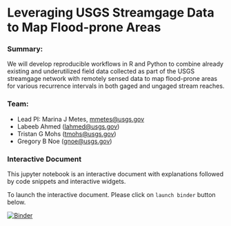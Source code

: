 # Leveraging USGS Streamgage Data to Map Flood-prone Areas

### Summary:

We will develop reproducible workflows in R and Python to combine already existing and underutilized field data collected as part of the USGS streamgage network with remotely sensed data to map flood-prone areas for various recurrence intervals in both gaged and ungaged stream reaches.

### Team:
* Lead PI: Marina J Metes, mmetes@usgs.gov
* Labeeb Ahmed (lahmed@usgs.gov)
* Tristan G Mohs (tmohs@usgs.gov)
* Gregory B Noe (gnoe@usgs.gov)


### Interactive Document
This jupyter notebook is an interactive document with explanations followed by code snippets and interactive widgets. 

To launch the interactive document. Please click on `launch binder` button below.

[![Binder](https://mybinder.org/badge_logo.svg)](https://mybinder.org/v2/gh/lahm3d/cdi_gage_analysis.git/HEAD?)
